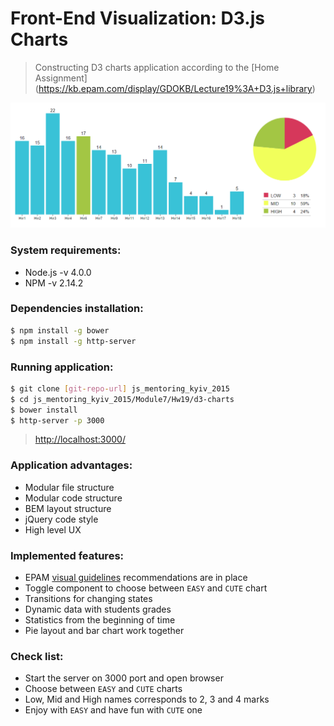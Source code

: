 # Front-End Visualization: D3.js Charts

> Constructing D3 charts application according to the [Home Assignment] (https://kb.epam.com/display/GDOKB/Lecture19%3A+D3.js+library)

![D3.js Charts](preview.png)

### System requirements:
- Node.js -v 4.0.0
- NPM -v 2.14.2

### Dependencies installation:
```sh
$ npm install -g bower
$ npm install -g http-server
```

### Running application:
```sh
$ git clone [git-repo-url] js_mentoring_kyiv_2015
$ cd js_mentoring_kyiv_2015/Module7/Hw19/d3-charts
$ bower install
$ http-server -p 3000
```
> [http://localhost:3000/](http://localhost:3000/)

### Application advantages:
- Modular file structure
- Modular code structure
- BEM layout structure
- jQuery code style
- High level UX

### Implemented features:
- EPAM [visual guidelines](https://elements.epam.com/visual-guidelines) recommendations are in place
- Toggle component to choose between `EASY` and `CUTE` chart
- Transitions for changing states
- Dynamic data with students grades
- Statistics from the beginning of time
- Pie layout and bar chart work together

### Check list:
- Start the server on 3000 port and open browser
- Choose between `EASY` and `CUTE` charts
- Low, Mid and High names corresponds to 2, 3 and 4 marks
- Enjoy with `EASY` and have fun with `CUTE` one

